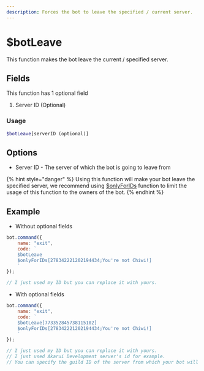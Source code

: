 ```yaml
---
description: Forces the bot to leave the specified / current server.
---
```


# $botLeave

This function makes the bot leave the current / specified server.

## Fields

This function has 1 optional field

1. Server ID \(Optional\)

### Usage 
```php
$botLeave[serverID (optional)]
```

## Options

* Server ID - The server of which the bot is going to leave from

{% hint style="danger" %}
Using this function will make your bot leave the specified server, we recommend using [$onlyForIDs](./usdonlyforids.md) function to limit the usage of this function to the owners of the bot.
{% endhint %}

## Example

- Without optional fields

```javascript
bot.command({
    name: "exit",
    code: `
    $botLeave
    $onlyForIDs[278342221202194434;You're not Chiwi!]
    `
});

// I just used my ID but you can replace it with yours.
```

- With optional fields

```javascript
bot.command({
    name: "exit",
    code: `
    $botLeave[773352845738115102]
    $onlyForIDs[278342221202194434;You're not Chiwi!]
    `
});

// I just used my ID but you can replace it with yours.
// I just used Akarui Development server's id for example.
// You can specify the guild ID of the server from which your bot will leave the server.
```



